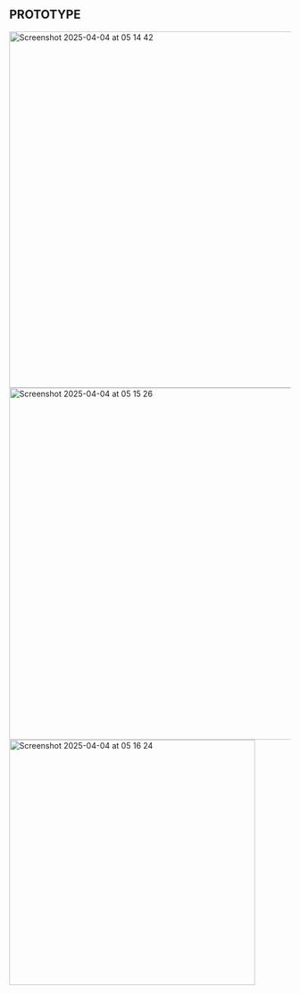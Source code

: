 ## **PROTOTYPE**

<img width="639" alt="Screenshot 2025-04-04 at 05 14 42" src="https://github.com/user-attachments/assets/48021fa0-3dfc-4b0c-919a-4a65db77cc2f" />


<img width="631" alt="Screenshot 2025-04-04 at 05 15 26" src="https://github.com/user-attachments/assets/711bfe5a-ca8f-4c03-8f06-140fa9447da8" />


<img width="440" alt="Screenshot 2025-04-04 at 05 16 24" src="https://github.com/user-attachments/assets/be6b85e5-d0ee-4ccc-aa38-98df1383f531" />

